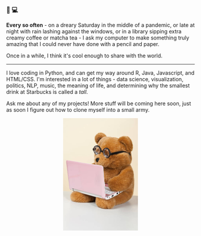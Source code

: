 ### 🐻 💻 

**Every so often** - on a dreary Saturday in the middle of a pandemic, or late at night with rain lashing against the windows, or in a library sipping extra creamy coffee or matcha tea - I ask my computer to make something truly amazing that I could never have done with a pencil and paper. 

Once in a while, I think it's cool enough to share with the world. 

---

I love coding in Python, and can get my way around R, Java, Javascript, and HTML/CSS. I'm interested in a lot of things - data science, visualization, politics, NLP, music, the meaning of life, and determining why the smallest drink at Starbucks is called a _tall_. 

Ask me about any of my projects! More stuff will be coming here soon, just as soon I figure out how to clone myself into a small army. 

<p align="center">
  <img width="200" src="https://github.com/teddyterminal/teddyterminal/blob/main/teddy.jpeg">
</p>


<!--
**teddyterminal/teddyterminal** is a ✨ _special_ ✨ repository because its `README.md` (this file) appears on your GitHub profile.

Here are some ideas to get you started:

- 🔭 I’m currently working on ...
- 🌱 I’m currently learning ...
- 👯 I’m looking to collaborate on ...
- 🤔 I’m looking for help with ...
- 💬 Ask me about ...
- 📫 How to reach me: ...
- 😄 Pronouns: ...
- ⚡ Fun fact: ...
-->
